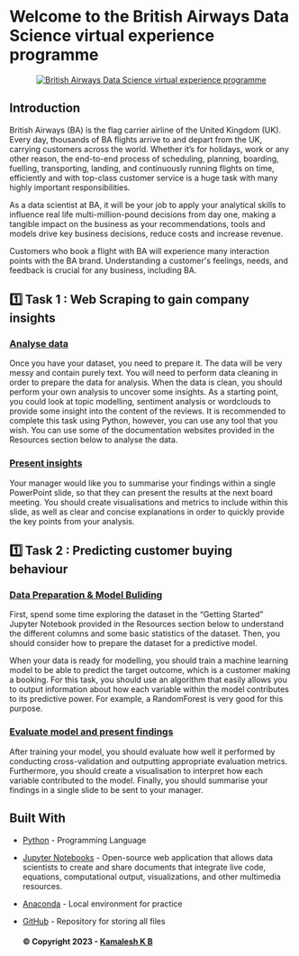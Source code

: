 # Welcome to the British Airways Data Science virtual experience programme
<p align="center">
  <a href="https://www.theforage.com/virtual-internships/NjynCWzGSaWXQCxSX?ref=8SXymMSdCrbM8eAop" rel="noopener">
 <img src="https://github.com/Kamalesh-02/British-Airways-Sentiment-Analysis-on-Reviews/blob/main/Task%20-%2001/Assets/British%20Airways.jpg" alt="British Airways Data Science virtual experience programme"></a>
</p>

## Introduction <a name = "introduction"></a>

British Airways (BA) is the flag carrier airline of the United Kingdom (UK). Every day, thousands of BA flights arrive to and depart from the UK, carrying customers across the world. Whether it’s for holidays, work or any other reason, the end-to-end process of scheduling, planning, boarding, fuelling, transporting, landing, and continuously running flights on time, efficiently and with top-class customer service is a huge task with many highly important responsibilities.

As a data scientist at BA, it will be your job to apply your analytical skills to influence real life multi-million-pound decisions from day one, making a tangible impact on the business as your recommendations, tools and models drive key business decisions, reduce costs and increase revenue.

Customers who book a flight with BA will experience many interaction points with the BA brand. Understanding a customer's feelings, needs, and feedback is crucial for any business, including BA.

## 1️⃣  Task 1 : Web Scraping to gain company insights <a name = "Task1"></a>
### [Analyse data](https://github.com/Kamalesh-02/British-Airways-Sentiment-Analysis-on-Reviews/blob/main/Task%20-%2001/Web%20scraping%20and%20analysis.ipynb)
Once you have your dataset, you need to prepare it. The data will be very messy and contain purely text. You will need to perform data cleaning in order to prepare the data for analysis. When the data is clean, you should perform your own analysis to uncover some insights. As a starting point, you could look at topic modelling, sentiment analysis or wordclouds to provide some insight into the content of the reviews. It is recommended to complete this task using Python, however, you can use any tool that you wish. You can use some of the documentation websites provided in the Resources section below to analyse the data.

### [Present insights](https://github.com/Kamalesh-02/British-Airways-Sentiment-Analysis-on-Reviews/blob/main/Task%20-%2001/Web%20Scraping%20%26%20Analysis%20Report.pptx)
Your manager would like you to summarise your findings within a single PowerPoint slide, so that they can present the results at the next board meeting. You should create visualisations and metrics to include within this slide, as well as clear and concise explanations in order to quickly provide the key points from your analysis.

## 1️⃣  Task 2 : Predicting customer buying behaviour <a name = "Task2"></a>
### [Data Preparation & Model Buliding](https://github.com/Kamalesh-02/British-Airways-Sentiment-Analysis-on-Reviews/blob/main/Task%20-%2002/Customer%20Booking%20Prediction.ipynb)
First, spend some time exploring the dataset in the “Getting Started” Jupyter Notebook provided in the Resources section below to understand the different columns and some basic statistics of the dataset. Then, you should consider how to prepare the dataset for a predictive model.

When your data is ready for modelling, you should train a machine learning model to be able to predict the target outcome, which is a customer making a booking. For this task, you should use an algorithm that easily allows you to output information about how each variable within the model contributes to its predictive power. For example, a RandomForest is very good for this purpose.

### [Evaluate model and present findings](https://github.com/Kamalesh-02/British-Airways-Sentiment-Analysis-on-Reviews/blob/main/Task%20-%2002/Predictive%20Model%20Report.pptx)
After training your model, you should evaluate how well it performed by conducting cross-validation and outputting appropriate evaluation metrics. Furthermore, you should create a visualisation to interpret how each variable contributed to the model. Finally, you should summarise your findings in a single slide to be sent to your manager.

## Built With <a name = "tech_stack"></a>

- [Python](https://www.python.org/) - Programming Language
- [Jupyter Notebooks](https://jupyter.org/) - Open-source web application that allows data scientists to create and share documents that integrate live code, equations, computational output, visualizations, and other multimedia resources.
- [Anaconda](https://www.anaconda.com/) - Local environment for practice
- [GitHub](https://github.com/) - Repository for storing all files

  #### © Copyright 2023 - [Kamalesh K B](https://github.com/Kamalesh-02)
